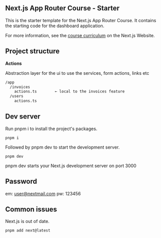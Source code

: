 ## Next.js App Router Course - Starter

This is the starter template for the Next.js App Router Course. It contains the starting code for the dashboard application.

For more information, see the [course curriculum](https://nextjs.org/learn) on the Next.js Website.

## Project structure

**Actions**

Abstraction layer for the ui to use the services, form actions, links etc

```txt
/app
  /invoices
    actions.ts        ← local to the invoices feature
  /users
    actions.ts
```

## Dev server

Run pnpm i to install the project's packages.

    pnpm i

Followed by pnpm dev to start the development server.


    pnpm dev

pnpm dev starts your Next.js development server on port 3000

## Password

em: user@nextmail.com
pw: 123456

## Common issues

Next.js is out of date.

    pnpm add next@latest
